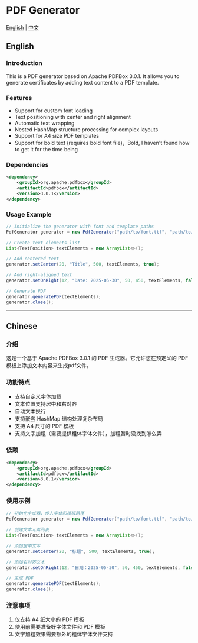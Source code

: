 # PDF  Generator

[English](#english) | [中文](#chinese)

## English

### Introduction
This is a PDF  generator based on Apache PDFBox 3.0.1. It allows you to generate certificates by adding text content to a  PDF template.

### Features
- Support for custom font loading
- Text positioning with center and right alignment
- Automatic text wrapping
- Nested HashMap structure processing for complex layouts
- Support for A4 size PDF templates
- Support for bold text (requires bold font file)，Bold, I haven't found how to get it for the time being

### Dependencies
```xml
<dependency>
    <groupId>org.apache.pdfbox</groupId>
    <artifactId>pdfbox</artifactId>
    <version>3.0.1</version>
</dependency>
```

### Usage Example
```java
// Initialize the generator with font and template paths
PdfGenerator generator = new PdfGenerator("path/to/font.ttf", "path/to/template.pdf");

// Create text elements list
List<TextPosition> textElements = new ArrayList<>();

// Add centered text
generator.setCenter(20, "Title", 500, textElements, true);

// Add right-aligned text
generator.setOnRight(12, "Date: 2025-05-30", 50, 450, textElements, false);

// Generate PDF
generator.generatePDF(textElements);
generator.close();
```

---

## Chinese

### 介绍
这是一个基于 Apache PDFBox 3.0.1 的 PDF 生成器。它允许您在预定义的 PDF 模板上添加文本内容来生成pdf文件。

### 功能特点
- 支持自定义字体加载
- 文本位置支持居中和右对齐
- 自动文本换行
- 支持嵌套 HashMap 结构处理复杂布局
- 支持 A4 尺寸的 PDF 模板
- 支持文字加粗（需要提供粗体字体文件），加粗暂时没找到怎么弄

### 依赖
```xml
<dependency>
    <groupId>org.apache.pdfbox</groupId>
    <artifactId>pdfbox</artifactId>
    <version>3.0.1</version>
</dependency>
```

### 使用示例
```java
// 初始化生成器，传入字体和模板路径
PdfGenerator generator = new PdfGenerator("path/to/font.ttf", "path/to/template.pdf");

// 创建文本元素列表
List<TextPosition> textElements = new ArrayList<>();

// 添加居中文本
generator.setCenter(20, "标题", 500, textElements, true);

// 添加右对齐文本
generator.setOnRight(12, "日期：2025-05-30", 50, 450, textElements, false);

// 生成 PDF
generator.generatePDF(textElements);
generator.close();
```

### 注意事项
1. 仅支持 A4 纸大小的 PDF 模板
2. 使用前需要准备好字体文件和 PDF 模板
3. 文字加粗效果需要额外的粗体字体文件支持
